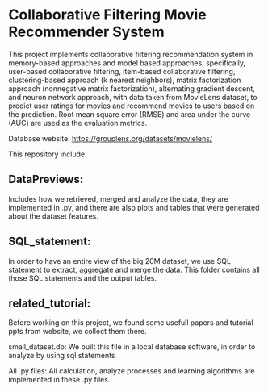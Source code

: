 Collaborative Filtering Movie Recommender System
================================================


This project implements collaborative filtering recommendation system in memory-based approaches and model based approaches, specifically, user-based collaborative filtering, item-based collaborative filtering, clustering-based approach (k nearest neighbors), matrix factorization approach (nonnegative matrix factorization), alternating gradient descent, and neuron network approach, with data taken from MovieLens dataset, to predict user ratings for movies and recommend movies to users based on the prediction. Root mean square error (RMSE) and area under the curve (AUC) are used as the evaluation metrics.

Database website: https://grouplens.org/datasets/movielens/

This repository include:

## DataPreviews: 
Includes how we retrieved, merged and analyze the data, they are implemented in .py, and there are also plots and tables that were generated about the dataset features.

## SQL_statement: 
In order to have an entire view of the big 20M dataset, we use SQL statement to extract, aggregate and merge the data. This folder contains all those SQL statements and the output tables.

## related_tutorial: 
Before working on this project, we found some usefull papers and tutorial ppts from website, we collect them there.

small_dataset.db: We built this file in a local database software, in order to analyze by using sql statements

All .py files: All calculation, analyze processes and learning algorithms are implemented in these .py files.
